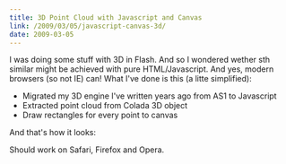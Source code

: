 ```yaml
---
title: 3D Point Cloud with Javascript and Canvas
link: /2009/03/05/javascript-canvas-3d/
date: 2009-03-05
---
```



I was doing some stuff with 3D in Flash. And so I wondered wether sth similar might be achieved with pure HTML/Javascript. And yes, modern browsers (so not IE) can! What I've done is this (a litte simplified): 

  * Migrated my 3D engine I've written years ago from AS1 to Javascript
  * Extracted point cloud from Colada 3D object
  * Draw rectangles for every point to canvas

And that's how it looks: 

<canvas id="canvas" width="512" height="360"></canvas>  
<script src="http://www.betabong.com/work/lab/js/3d/3dEngine.js" type="text/javascript" charset="utf-8"></script>
<script src="http://www.betabong.com/work/lab/js/3d/duck.js" type="text/javascript" charset="utf-8"></script>

Should work on Safari, Firefox and Opera.

